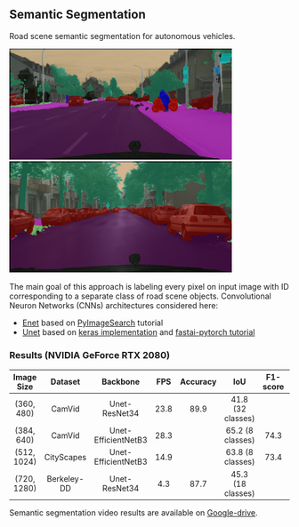 ## Semantic Segmentation
Road scene semantic segmentation for autonomous vehicles.

<img src="https://github.com/RuslanAgishev/robot_scene_understanding/blob/master/Semantic_Segmentation/ENet/output/munich_seg_output.png" width="400" /> <img src="https://github.com/RuslanAgishev/robot_scene_understanding/blob/master/Semantic_Segmentation/ENet/output/example_02_seg_output.png" width="400" />

The main goal of this approach is labeling every pixel on input image with ID
corresponding to a separate class of road scene objects.
Convolutional Neuron Networks (CNNs) architectures considered here:
- [Enet](https://arxiv.org/abs/1606.02147) based on [PyImageSearch](https://www.pyimagesearch.com/2018/09/03/semantic-segmentation-with-opencv-and-deep-learning/) tutorial
- [Unet](https://arxiv.org/abs/1505.04597) based on [keras implementation](https://github.com/qubvel/segmentation_models) and [fastai-pytorch tutorial](https://course.fast.ai/videos/?lesson=3)

### Results (NVIDIA GeForce RTX 2080)
| Image Size | Dataset     | Backbone             | FPS  | Accuracy |IoU   | F1-score | Pipeline | Model
|:----------:|:-----------:|:--------------------:|:----:|:--------:|:----:|:--------:|:--------:|:----------:|
| (360, 480) | CamVid      | Unet-ResNet34        | 23.8 | 89.9     | 41.8 (32 classes) |          | [jupyter](https://github.com/RuslanAgishev/robot_scene_understanding/blob/master/Semantic_Segmentation/UNet/fastai/fastai_camvid.ipynb) | [camvid-stage-2](https://drive.google.com/open?id=1Dn8KDbPyB4WRhh-a-stBeqq8fWxvSlKt)
| (384, 640) | CamVid      | Unet-EfficientNetB3  | 28.3 |          | 65.2 (8 classes) | 74.3     | [jupyter](https://github.com/RuslanAgishev/robot_scene_understanding/blob/master/Semantic_Segmentation/UNet/keras/multiclass_segmentation_camvid.ipynb) | [unet-camvid](https://drive.google.com/open?id=1KKQVrwir0yJ_dCga2EWW9F23uBuO4V4t)
| (512, 1024)| CityScapes  | Unet-EfficientNetB3  | 14.9 |          | 63.8 (8 classes) | 73.4     | [jupyter](https://github.com/RuslanAgishev/robot_scene_understanding/blob/master/Semantic_Segmentation/UNet/keras/multiclass_segmentation_cityscapes.ipynb) | [unet-cityscapes](https://drive.google.com/open?id=1zK_GZsLIHcD7X-cDk7Z6VajZlBmMPxHy)
| (720, 1280)| Berkeley-DD | Unet-ResNet34        | 4.3  | 87.7     | 45.3 (18 classes) |          | [jupyter](https://github.com/RuslanAgishev/robot_scene_understanding/blob/master/Semantic_Segmentation/UNet/fastai/fastai_berkeley.ipynb) | [berkeley-full-size-2](https://drive.google.com/open?id=1fVNFaNOtSm7QvknIokIsIgzyGahltxhr)

Semantic segmentation video results are available on [Google-drive](https://drive.google.com/open?id=1rH6Zj5QBcv2eQGxh8kpIKQEz7AhU1bHu).
